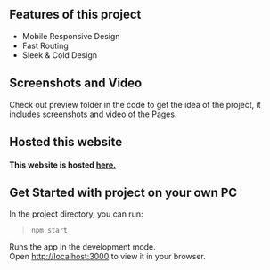 ## Features of this project

- Mobile Responsive Design
- Fast Routing
- Sleek & Cold Design



## Screenshots and Video 

Check out preview folder in the code to get the idea of the project, it includes screenshots and video of the Pages. 



## Hosted this website

#### This website is hosted [here.](http://logoipsum12.tk)



## Get Started with project on your own PC

In the project directory, you can run:

> `npm start`

Runs the app in the development mode.\
Open [http://localhost:3000](http://localhost:3000) to view it in your browser.

